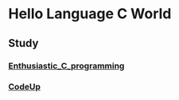 # Hello Language C World

## Study
### [Enthusiastic_C_programming](./Enthusiastic_C_programming/README.md)
### [CodeUp](./CodeUp/README.md)
